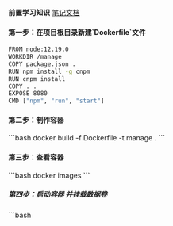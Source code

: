 **前置学习知识**
[笔记文档](https://github.com/yaogengzhu/Learning-notes/tree/master/note/docker)

<h4>第一步：在项目根目录新建`Dockerfile`文件</h4>


```bash
FROM node:12.19.0
WORKDIR /manage
COPY package.json .
RUN npm install -g cnpm
RUN cnpm install
COPY . .
EXPOSE 8080
CMD ["npm", "run", "start"]
```

<h4>第二步：制作容器</h4>
```bash
docker build -f Dockerfile -t manage .
```

<h4>第三步：查看容器</h4>
```bash
docker images
```

<h5>第四步：启动容器 并挂载数据卷</h5>
```bash

```
